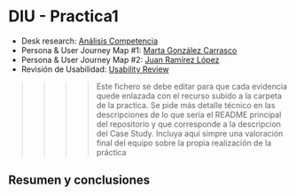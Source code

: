 # DIU - Practica1


- Desk research: [Análisis Competencia](CompetitorAnalysis.pdf)
- Persona & User Journey Map #1: [Marta González Carrasco](Persona&UserJourneyMap1.pdf)
- Persona & User Journey Map #2: [Juan Ramírez López](Persona&UserJourneyMap2.pdf.pdf)
- Revisión de Usabilidad: [Usability Review]()


>>>> Este fichero se debe editar para que cada evidencia quede enlazada con el recurso subido a la carpeta de la practica. Se pide más detalle técnico en las descripciones de lo que sería el README principal del repositorio y que corresponde a la descripcion del Case Study.
>>>> Incluya aquí simpre una valoración final del equipo sobre la propia realización de la práctica

## Resumen y conclusiones
